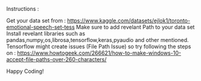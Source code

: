 Instructions :

Get your data set from : https://www.kaggle.com/datasets/ejlok1/toronto-emotional-speech-set-tess
Make sure to add revelant Path to your data set
Install revelant libraries such as pandas,numpy,os,librosa,tensorflow,keras,pyaudio and other mentioned.
Tensorflow might create issues (File Path Issue) so try following the steps on : https://www.howtogeek.com/266621/how-to-make-windows-10-accept-file-paths-over-260-characters/

Happy Coding!
